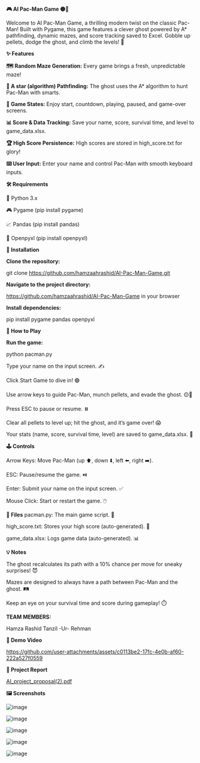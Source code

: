 **🎮  AI Pac-Man Game 🟡👻**

Welcome to AI Pac-Man Game, a thrilling modern twist on the classic Pac-Man! Built with Pygame, this game features a clever ghost powered by A* pathfinding, dynamic mazes, and score tracking saved to Excel. Gobble up pellets, dodge the ghost, and climb the levels! 🚀

**✨ Features**

**🗺️ Random Maze Generation:** Every game brings a fresh, unpredictable maze!

**🧠 A star (algorithm) Pathfinding:** The ghost uses the A* algorithm to hunt Pac-Man with smarts.

**🎲 Game States:** Enjoy start, countdown, playing, paused, and game-over screens.

**📊 Score & Data Tracking:** Save your name, score, survival time, and level to game_data.xlsx.

**🏆 High Score Persistence:** High scores are stored in high_score.txt for glory!

**⌨️ User Input:** Enter your name and control Pac-Man with smooth keyboard inputs.


**🛠️ Requirements**

🐍 Python 3.x

🎮 Pygame (pip install pygame)

📈 Pandas (pip install pandas)

📑 Openpyxl (pip install openpyxl)


**🚀 Installation**

**Clone the repository:**

git clone https://github.com/hamzaahrashid/AI-Pac-Man-Game.git

**Navigate to the project directory:**

https://github.com/hamzaahrashid/AI-Pac-Man-Game in your browser

**Install dependencies:**

pip install pygame pandas openpyxl


**🎉 How to Play**

**Run the game:**

python pacman.py

Type your name on the input screen. ✍️

Click Start Game to dive in! 🟢

Use arrow keys to guide Pac-Man, munch pellets, and evade the ghost. 🟡👻

Press ESC to pause or resume. ⏸️

Clear all pellets to level up; hit the ghost, and it’s game over! 😱

Your stats (name, score, survival time, level) are saved to game_data.xlsx. 📂


**🕹️ Controls**

Arrow Keys: Move Pac-Man (up ⬆️, down ⬇️, left ⬅️, right ➡️).

ESC: Pause/resume the game. ⏯️

Enter: Submit your name on the input screen. ✅

Mouse Click: Start or restart the game. 🖱️


**📂 Files**
pacman.py: The main game script. 🐍

high_score.txt: Stores your high score (auto-generated). 🏅

game_data.xlsx: Logs game data (auto-generated). 📊


**💡 Notes**

The ghost recalculates its path with a 10% chance per move for sneaky surprises! 😈

Mazes are designed to always have a path between Pac-Man and the ghost. 🛤️

Keep an eye on your survival time and score during gameplay! ⏱️

**TEAM MEMBERS:**

Hamza Rashid
Tanzil -Ur- Rehman

**🎥 Demo Video**

https://github.com/user-attachments/assets/c0113be2-17fc-4e0b-af60-222a527f0559


**📄 Project Report**

[AI_project_proposal(2).pdf](https://github.com/user-attachments/files/20149902/AI_project_proposal.2.pdf)

**🖼️ Screenshots**

![image](https://github.com/user-attachments/assets/6d071274-d288-49c8-9e2f-f8302857ea1e)


![image](https://github.com/user-attachments/assets/9557ea11-ae07-4a96-97bd-bd6a66d04e52)


![image](https://github.com/user-attachments/assets/786b810a-26c6-4991-8f44-47b26f8ba02b)


![image](https://github.com/user-attachments/assets/87c2904d-9850-44c0-8e20-93f931078a34)


![image](https://github.com/user-attachments/assets/39ba7254-e4ac-49ab-9e91-c2824c29ac9f)

